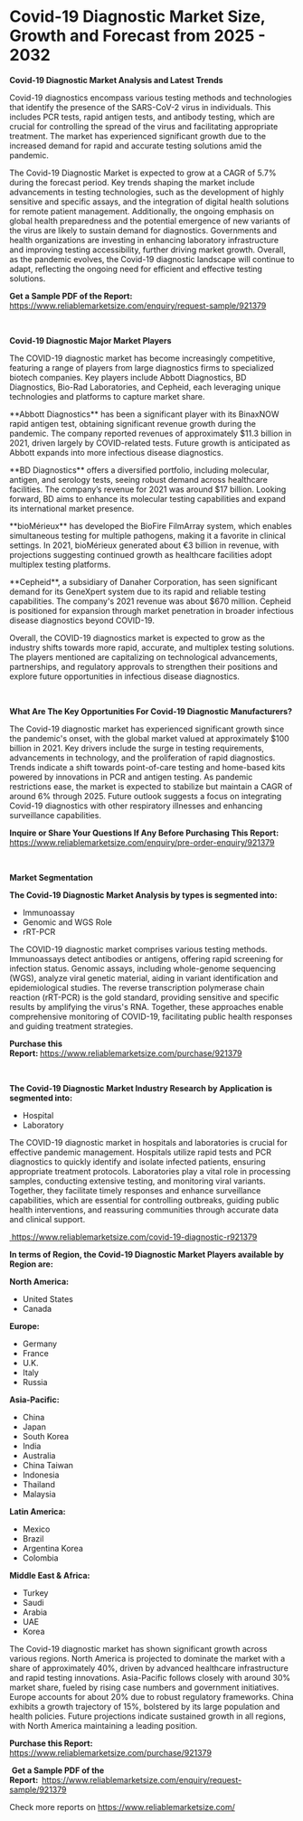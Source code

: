 <p><h1>Covid-19 Diagnostic Market Size, Growth and Forecast from 2025 - 2032</h1></p><p><strong>Covid-19 Diagnostic Market Analysis and Latest Trends</strong></p>
<p><p>Covid-19 diagnostics encompass various testing methods and technologies that identify the presence of the SARS-CoV-2 virus in individuals. This includes PCR tests, rapid antigen tests, and antibody testing, which are crucial for controlling the spread of the virus and facilitating appropriate treatment. The market has experienced significant growth due to the increased demand for rapid and accurate testing solutions amid the pandemic.</p><p>The Covid-19 Diagnostic Market is expected to grow at a CAGR of 5.7% during the forecast period. Key trends shaping the market include advancements in testing technologies, such as the development of highly sensitive and specific assays, and the integration of digital health solutions for remote patient management. Additionally, the ongoing emphasis on global health preparedness and the potential emergence of new variants of the virus are likely to sustain demand for diagnostics. Governments and health organizations are investing in enhancing laboratory infrastructure and improving testing accessibility, further driving market growth. Overall, as the pandemic evolves, the Covid-19 diagnostic landscape will continue to adapt, reflecting the ongoing need for efficient and effective testing solutions.</p></p>
<p><strong>Get a Sample PDF of the Report:&nbsp;</strong> <a href="https://www.reliablemarketsize.com/enquiry/request-sample/921379?utm_campaign=2809&utm_medium=2&utm_source=Github&utm_content=ia&utm_term=03032025&utm_id=covid-19-diagnostic">https://www.reliablemarketsize.com/enquiry/request-sample/921379</a></p>
<p>&nbsp;</p>
<p><strong>Covid-19 Diagnostic Major Market Players</strong></p>
<p><p>The COVID-19 diagnostic market has become increasingly competitive, featuring a range of players from large diagnostics firms to specialized biotech companies. Key players include Abbott Diagnostics, BD Diagnostics, Bio-Rad Laboratories, and Cepheid, each leveraging unique technologies and platforms to capture market share.</p><p>**Abbott Diagnostics** has been a significant player with its BinaxNOW rapid antigen test, obtaining significant revenue growth during the pandemic. The company reported revenues of approximately $11.3 billion in 2021, driven largely by COVID-related tests. Future growth is anticipated as Abbott expands into more infectious disease diagnostics.</p><p>**BD Diagnostics** offers a diversified portfolio, including molecular, antigen, and serology tests, seeing robust demand across healthcare facilities. The company’s revenue for 2021 was around $17 billion. Looking forward, BD aims to enhance its molecular testing capabilities and expand its international market presence.</p><p>**bioMérieux** has developed the BioFire FilmArray system, which enables simultaneous testing for multiple pathogens, making it a favorite in clinical settings. In 2021, bioMérieux generated about €3 billion in revenue, with projections suggesting continued growth as healthcare facilities adopt multiplex testing platforms.</p><p>**Cepheid**, a subsidiary of Danaher Corporation, has seen significant demand for its GeneXpert system due to its rapid and reliable testing capabilities. The company's 2021 revenue was about $670 million. Cepheid is positioned for expansion through market penetration in broader infectious disease diagnostics beyond COVID-19.</p><p>Overall, the COVID-19 diagnostics market is expected to grow as the industry shifts towards more rapid, accurate, and multiplex testing solutions. The players mentioned are capitalizing on technological advancements, partnerships, and regulatory approvals to strengthen their positions and explore future opportunities in infectious disease diagnostics.</p></p>
<p>&nbsp;</p>
<p><strong>What Are The Key Opportunities For Covid-19 Diagnostic Manufacturers?</strong></p>
<p><p>The Covid-19 diagnostic market has experienced significant growth since the pandemic's onset, with the global market valued at approximately $100 billion in 2021. Key drivers include the surge in testing requirements, advancements in technology, and the proliferation of rapid diagnostics. Trends indicate a shift towards point-of-care testing and home-based kits powered by innovations in PCR and antigen testing. As pandemic restrictions ease, the market is expected to stabilize but maintain a CAGR of around 6% through 2025. Future outlook suggests a focus on integrating Covid-19 diagnostics with other respiratory illnesses and enhancing surveillance capabilities.</p></p>
<p><strong>Inquire or Share Your Questions If Any Before Purchasing This Report:</strong> <a href="https://www.reliablemarketsize.com/enquiry/pre-order-enquiry/921379?utm_campaign=2809&utm_medium=2&utm_source=Github&utm_content=ia&utm_term=03032025&utm_id=covid-19-diagnostic">https://www.reliablemarketsize.com/enquiry/pre-order-enquiry/921379</a></p>
<p>&nbsp;</p>
<p><strong>Market Segmentation</strong></p>
<p><strong>The Covid-19 Diagnostic Market Analysis by types is segmented into:</strong></p>
<p><ul><li>Immunoassay</li><li>Genomic and WGS Role</li><li>rRT-PCR</li></ul></p>
<p><p>The COVID-19 diagnostic market comprises various testing methods. Immunoassays detect antibodies or antigens, offering rapid screening for infection status. Genomic assays, including whole-genome sequencing (WGS), analyze viral genetic material, aiding in variant identification and epidemiological studies. The reverse transcription polymerase chain reaction (rRT-PCR) is the gold standard, providing sensitive and specific results by amplifying the virus's RNA. Together, these approaches enable comprehensive monitoring of COVID-19, facilitating public health responses and guiding treatment strategies.</p></p>
<p><strong>Purchase this Report:&nbsp;</strong><a href="https://www.reliablemarketsize.com/purchase/921379?utm_campaign=2809&utm_medium=2&utm_source=Github&utm_content=ia&utm_term=03032025&utm_id=covid-19-diagnostic">https://www.reliablemarketsize.com/purchase/921379</a></p>
<p>&nbsp;</p>
<p><strong>The Covid-19 Diagnostic Market Industry Research by Application is segmented into:</strong></p>
<p><ul><li>Hospital</li><li>Laboratory</li></ul></p>
<p><p>The COVID-19 diagnostic market in hospitals and laboratories is crucial for effective pandemic management. Hospitals utilize rapid tests and PCR diagnostics to quickly identify and isolate infected patients, ensuring appropriate treatment protocols. Laboratories play a vital role in processing samples, conducting extensive testing, and monitoring viral variants. Together, they facilitate timely responses and enhance surveillance capabilities, which are essential for controlling outbreaks, guiding public health interventions, and reassuring communities through accurate data and clinical support.</p></p>
<p><a href="https://www.reliablemarketsize.com/covid-19-diagnostic-r921379?utm_campaign=2809&utm_medium=2&utm_source=Github&utm_content=ia&utm_term=03032025&utm_id=covid-19-diagnostic">&nbsp;https://www.reliablemarketsize.com/covid-19-diagnostic-r921379</a></p>
<p><strong>In terms of Region, the Covid-19 Diagnostic Market Players available by Region are:</strong></p>
<p>
    <p> <strong> North America: </strong>
        <ul>
            <li>United States</li>
            <li>Canada</li>
        </ul>
        </p> 
    <p> <strong> Europe: </strong>
        <ul>
            <li>Germany</li>
            <li>France</li>
            <li>U.K.</li>
            <li>Italy</li>
            <li>Russia</li>
        </ul>
        </p> 
    <p> <strong> Asia-Pacific: </strong>
        <ul>
            <li>China</li>
            <li>Japan</li>
            <li>South Korea</li>
            <li>India</li>
            <li>Australia</li>
            <li>China Taiwan</li>
            <li>Indonesia</li>
            <li>Thailand</li>
            <li>Malaysia</li>
        </ul>
        </p> 
    <p> <strong> Latin America: </strong>
        <ul>
            <li>Mexico</li>
            <li>Brazil</li>
            <li>Argentina Korea</li>
            <li>Colombia</li>
        </ul>
        </p> 
    <p> <strong> Middle East & Africa: </strong>
        <ul>
            <li>Turkey</li>
            <li>Saudi</li>
            <li>Arabia</li>
            <li>UAE</li>
            <li>Korea</li>
        </ul>
    </p>
    </p>
<p><p>The Covid-19 diagnostic market has shown significant growth across various regions. North America is projected to dominate the market with a share of approximately 40%, driven by advanced healthcare infrastructure and rapid testing innovations. Asia-Pacific follows closely with around 30% market share, fueled by rising case numbers and government initiatives. Europe accounts for about 20% due to robust regulatory frameworks. China exhibits a growth trajectory of 15%, bolstered by its large population and health policies. Future projections indicate sustained growth in all regions, with North America maintaining a leading position.</p></p>
<p><strong>Purchase this Report: </strong><a href="https://www.reliablemarketsize.com/purchase/921379?utm_campaign=2809&utm_medium=2&utm_source=Github&utm_content=ia&utm_term=03032025&utm_id=covid-19-diagnostic">https://www.reliablemarketsize.com/purchase/921379</a></p>
<p>&nbsp;<strong>Get a Sample PDF of the Report:&nbsp;&nbsp;</strong><a href="https://www.reliablemarketsize.com/enquiry/request-sample/921379?utm_campaign=2809&utm_medium=2&utm_source=Github&utm_content=ia&utm_term=03032025&utm_id=covid-19-diagnostic">https://www.reliablemarketsize.com/enquiry/request-sample/921379</a></p>
<p><strong></strong></p>
<p>Check more reports on <a href="https://www.reliablemarketsize.com/?utm_campaign=2809&utm_medium=2&utm_source=Github&utm_content=ia&utm_term=03032025&utm_id=covid-19-diagnostic">https://www.reliablemarketsize.com/</a></p>